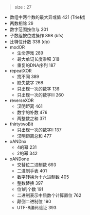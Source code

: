 > size : 27
* 数组中两个数的最大异或值  421  (Trie树)
* 两数相除  29
* 数字范围按位与  201
* 子数组按位或操作  898  (bfs)
* 比特位计数  338  (dp)
* modOR
    - 生命游戏  289
    - 最大单词长度乘积  318
    - 重复的DNA序列  187
* repeatXOR
    - 找不同 389
    - 缺失数字  268
    - 只出现一次的数字  136
    - 只出现一次的数字III  260
* reverseXOR
    - 汉明距离  461
    - 数字的补数  476
    - 两整数之和  371
* thirtytwoBit
    - 只出现一次的数字II  137
    - 汉明距离总和  477
* xANDnx
    - 4的幂  231
    - 2的幂  342
* xANDone
    - 交替位二进制数  693
    - 二进制手表  401
    - 数字转换为十六进制数  405
    - 整数替换  397
    - 位1的个数  191
    - 二进制表示中质数个计算置位  762
    - 颠倒二进制位  190
    - UTF-8编码验证  393